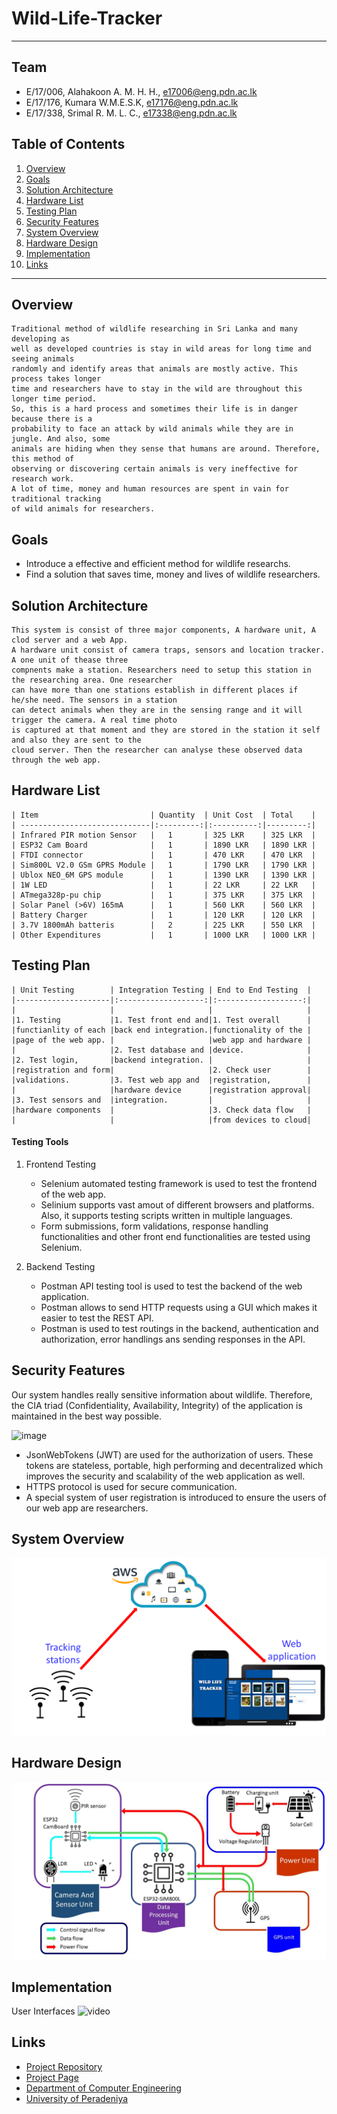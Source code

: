 # Wild-Life-Tracker

---

## Team
-  E/17/006, Alahakoon A. M. H. H., [e17006@eng.pdn.ac.lk](mailto:e17006@eng.pdn.ac.lk)
-  E/17/176, Kumara W.M.E.S.K, [e17176@eng.pdn.ac.lk](mailto:e17176@eng.pdn.ac.lk)
-  E/17/338, Srimal R. M. L. C., [e17338@eng.pdn.ac.lk](mailto:e17338@eng.pdn.ac.lk)

## Table of Contents
1. [Overview](#Overview)
2. [Goals](#Goals)
3. [Solution Architecture](#solution-Architecture )
4. [Hardware List](#Hardware-List)
5. [Testing Plan](#Testing-Plan)
6. [Security Features](#Security-Features)
7. [System Overview](#System-Overview)
8. [Hardware Design](#Hardware-Design)
9. [Implementation](#Implementation)
10. [Links](#links)

---

## Overview
    Traditional method of wildlife researching in Sri Lanka and many developing as
    well as developed countries is stay in wild areas for long time and seeing animals
    randomly and identify areas that animals are mostly active. This process takes longer
    time and researchers have to stay in the wild are throughout this longer time period.
    So, this is a hard process and sometimes their life is in danger because there is a
    probability to face an attack by wild animals while they are in jungle. And also, some
    animals are hiding when they sense that humans are around. Therefore, this method of
    observing or discovering certain animals is very ineffective for research work.
    A lot of time, money and human resources are spent in vain for traditional tracking
    of wild animals for researchers.

## Goals
-   Introduce a effective and efficient method for wildlife researchs.
-   Find a solution that saves time, money and lives of wildlife researchers.  

## Solution Architecture
    This system is consist of three major components, A hardware unit, A clod server and a web App.
    A hardware unit consist of camera traps, sensors and location tracker. A one unit of thease three
    compnents make a station. Researchers need to setup this station in the researching area. One researcher
    can have more than one stations establish in different places if he/she need. The sensors in a station
    can detect animals when they are in the sensing range and it will trigger the camera. A real time photo
    is captured at that moment and they are stored in the station it self and also they are sent to the 
    cloud server. Then the researcher can analyse these observed data through the web app.

## Hardware List
    | Item                         | Quantity  | Unit Cost  | Total    |
    | -----------------------------|:---------:|:----------:|---------:|
    | Infrared PIR motion Sensor   |   1       | 325 LKR    | 325 LKR  |
    | ESP32 Cam Board              |   1       | 1890 LKR   | 1890 LKR |
    | FTDI connector               |   1       | 470 LKR    | 470 LKR  |
    | Sim800L V2.0 GSm GPRS Module |   1       | 1790 LKR   | 1790 LKR |
    | Ublox NEO_6M GPS module      |   1       | 1390 LKR   | 1390 LKR |
    | 1W LED                       |   1       | 22 LKR     | 22 LKR   |
    | ATmega328p-pu chip           |   1       | 375 LKR    | 375 LKR  |
    | Solar Panel (>6V) 165mA      |   1       | 560 LKR    | 560 LKR  |
    | Battery Charger              |   1       | 120 LKR    | 120 LKR  |
    | 3.7V 1800mAh batteris        |   2       | 225 LKR    | 550 LKR  |
    | Other Expenditures           |   1       | 1000 LKR   | 1000 LKR |

## Testing Plan
    | Unit Testing        | Integration Testing | End to End Testing  |
    |---------------------|:-------------------:|:-------------------:|
    |                     |                     |                     |
    |1. Testing           |1. Test front end and|1. Test overall      |  
    |functianlity of each |back end integration.|functionality of the |
    |page of the web app. |                     |web app and hardware |
    |                     |2. Test database and |device.              |
    |2. Test login,       |backend integration. |                     |
    |registration and form|                     |2. Check user        | 
    |validations.         |3. Test web app and  |registration,        |
    |                     |hardware device      |registration approval|
    |3. Test sensors and  |integration.         |                     |
    |hardware components  |                     |3. Check data flow   |
    |                     |                     |from devices to cloud| 

#### Testing Tools   
1. Frontend Testing
    - Selenium automated testing framework is used to test the frontend of the web app. 
    - Selinium supports vast amout of different browsers and platforms. Also, it supports testing scripts written in multiple languages.
    - Form submissions, form validations, response handling functionalities and other front end functionalities are tested using Selenium.

2. Backend Testing
    - Postman API testing tool is used to test the backend of the web application.
    - Postman allows to send HTTP requests using a GUI which makes it easier to test the REST API.
    - Postman is used to test routings in the backend, authentication and authorization, error handlings ans sending responses in the API.

## Security Features
Our system handles really sensitive information about wildlife. Therefore, the CIA triad (Confidentiality, Availability, Integrity) of the application is maintained in the best way possible.

![image](https://github.com/hansa31/e17-3yp-Wild-Life-Tracker/blob/main/docs/images/CIA-Triad.png)

- JsonWebTokens (JWT) are used for the authorization of users. These tokens are stateless, portable, high performing and decentralized which improves the security and scalability of the web application as well.
- HTTPS protocol is used for secure communication.
- A special system of user registration is introduced to ensure the users of our web app are researchers. 

## System Overview
![image](https://github.com/EsaraSithumal/e17-3yp-Wild-Life-Tracker/blob/main/docs/images/System%20Overview.PNG)

## Hardware Design
![image](https://github.com/EsaraSithumal/e17-3yp-Wild-Life-Tracker/blob/main/docs/assets/images/HardwareOrg.jpg)

## Implementation
User Interfaces
![video](https://drive.google.com/file/d/1mpXVvSlbE2Xvl3koiyFE5fgIOMTO5rwZ/view?usp=sharing)

## Links

- <a href = "https://github.com/cepdnaclk/e17-3yp-Wild-Life-Tracker" target = "_blank"> Project Repository </a>
- <a href = "https://cepdnaclk.github.io/e17-3yp-Wild-Life-Tracker/" target = "_blank">Project Page</a>
- <a href = "http://www.ce.pdn.ac.lk/" target = "_blank">Department of Computer Engineering</a>
- <a href = "https://eng.pdn.ac.lk/" target = "_blank">University of Peradeniya</a>


[//]: # (Please refer this to learn more about Markdown syntax)
[//]: # (https://github.com/adam-p/markdown-here/wiki/Markdown-Cheatsheet)
